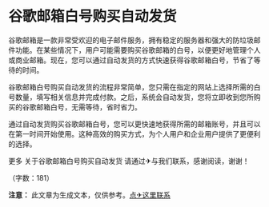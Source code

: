# 谷歌邮箱白号购买自动发货

谷歌邮箱是一款非常受欢迎的电子邮件服务，拥有稳定的服务器和强大的防垃圾邮件功能。在某些情况下，用户可能需要购买谷歌邮箱的白号，以便更好地管理个人或商业邮箱。现在，您可以通过自动发货的方式快速获得谷歌邮箱白号，节省了等待的时间。

谷歌邮箱白号购买自动发货的流程非常简单，您只需在指定的网站上选择所需的白号数量，填写相关信息并完成付款。之后，系统会自动发货，您将立即收到您所购买的谷歌邮箱白号，无需等待，省时省力。

通过自动发货购买谷歌邮箱白号，您可以更快速地获得所需的邮箱账号，并且可以在第一时间开始使用。这种高效的购买方式，为个人用户和企业用户提供了更便利的选择。

更多 关于谷歌邮箱白号购买自动发货 请通过✈与我们联系，感谢阅读，谢谢！

（字数：181）

**注意：** 此文章为生成文本，仅供参考。[点✈这里联系](https://ss.k02.cc)